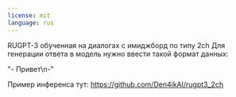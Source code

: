 ```yaml
---
license: mit
language: rus
---
```


RUGPT-3 обученная на диалогах с имиджборд по типу 2ch
Для генерации ответа в модель нужно ввести такой формат данных:

"- Привет\n-"

Пример инференса тут: https://github.com/Den4ikAI/rugpt3_2ch